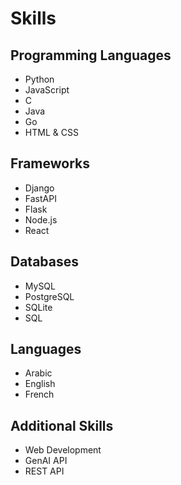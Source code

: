 # Skills

## Programming Languages
- Python
- JavaScript
- C
- Java
- Go
- HTML & CSS

## Frameworks
- Django
- FastAPI
- Flask
- Node.js
- React

## Databases
- MySQL
- PostgreSQL
- SQLite
- SQL

## Languages
- Arabic
- English
- French

## Additional Skills
- Web Development
- GenAI API
- REST API